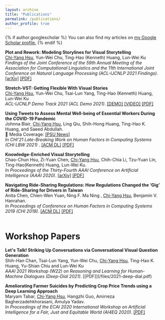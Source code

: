 ```yaml
---
layout: archive
title: "Publications"
permalink: /publications/
author_profile: true
---
```

{% if author.googlescholar %}
  You can also find my articles on <u><a href="{{author.googlescholar}}">my Google Scholar profile</a>.</u>
{% endif %}

<b>Plot and Rework: Modeling Storylines for Visual Storytelling</b> 
<br>
<u>Chi-Yang Hsu</u>, Yun-Wei Chu, Ting-Hao (Kenneth) Huang, Lun-Wei Ku
<br>
<i>Findings of the Joint Conference of the 59th Annual Meeting of the Association for Computational Linguistics and the 11th International Joint Conference on Natural Language Processing (ACL-IJCNLP 2021 Findings)</i>. [[arXiv]](https://arxiv.org/abs/2105.06950?context=cs.AI) [[PDF]](https://arxiv.org/pdf/2105.06950)
<br>

<b>Stretch-VST: Getting Flexible With Visual Stories</b> 
<br><u>Chi-Yang Hsu</u>, Yun-Wei Chu, Tsai-Lun Yang, Ting-Hao (Kenneth) Huang, Lun-Wei Ku
<br>
<i>ACL-IJCNLP Demo Track 2021 (ACL Demo 2021)</i>.  [[DEMO]](https://doraemon.iis.sinica.edu.tw/acldemo/index.html) [[VIDEO]](https://youtu.be/-uF8IV6T1NU) [[PDF]](/files/VST_Stretch.pdf)
<br>

<b>Using Tweets to Assess Mental Well-being of Essential Workers  During the COVID-19 Pandemic</b> 
<br>Johnna Blair, <u>Chi-Yang Hsu</u>, Ling Qiu, Shih-Hong Huang, Ting-Hao K. Huang, and Saeed Abdullah.
<br>
&#x1F4D8; <span color="blue">Media Coverage:</span> [[PSU News]](https://news.psu.edu/story/660822/2021/06/09/research/essential-workers-tweets-show-surprising-positivity-during-pandemic)
<br>
<i>In CHI'21 Late-Breaking Work on Human Factors in Computing Systems (CHI LBW 2021) </i>. [[ACM DL]](https://dl.acm.org/doi/abs/10.1145/3411763.3451612) [[PDF]](/files/CHI_LBW_2021__1column.pdf)
<br>

<b>Knowledge-Enriched Visual Storytelling</b> 
<br>Chao-Chun Hsu, Zi-Yuan Chen, <u>Chi-Yang Hsu</u>, Chih-Chia Li, Tzu-Yuan Lin, Ting-Hao(Kenneth) Huang, Lun-Wei Ku. 
<br>
<i>In Proceedings of the Thirty-Fourth AAAI Conference on Artificial Intelligence (AAAI 2020)</i>. [[arXiv]](https://arxiv.org/abs/1912.01496) [[PDF]](https://arxiv.org/abs/1912.01496.pdf)
<br>

<b>Navigating Ride-Sharing Regulations: How Regulations Changed the ‘Gig’ of Ride-Sharing for Drivers in Taiwan</b> 
<br>Anita Chen, Chien-Wen Yuan, Ning F. Ma Ning , <u>Chi-Yang Hsu</u>, Benjamin V. Hanrahan. 
<br>
<i>In Proceedings of Conference on Human Factors in Computing Systems 2019 (CHI 2019)</i>. [[ACM DL]](https://dl.acm.org/doi/10.1145/3290605.3300366) [[PDF]](/files/2018_CHI___Uber_Taiwan.pdf)
<br>
<br>
<h1>Workshop Papers</h1>
<b>Let's Talk! Striking Up Conversations via Conversational Visual Question Generation</b> 
<br>Shih-Han Chan, Tsai-Lun Yang, Yun-Wei Chu, <u>Chi-Yang Hsu</u>, Ting-Hao K. Huang, Yu-Shian Chiu and Lun-Wei Ku
<br>
<i>AAAI 2021 Workshop (W22) on Reasoning and Learning for Human-Machine Dialogues (Deep-Dial 2021)</i>.  [[PDF]](/files/2021-deep-dial.pdf)
<br>

<b>Ameliorating Farmer Suicides by Predicting Crop Price Trends using a Deep Learning Approach</b> 
<br>Maryam Tabar, <u>Chi-Yang Hsu</u>, Hangzhi Guo, Amirreza Bagherzadehkhorasani, Amulya Yadav. 
<br>
<i>In Proceedings of the ECAI 2020 International Workshop on Artificial Intelligence for a Fair, Just and Equitable World (AI4EQ 2020)</i>. [[PDF]](/files/AI4EQ_price_trend.pdf)
<br>
